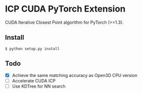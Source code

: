 # ICP CUDA PyTorch Extension

CUDA Iterative Closest Point algorithm for PyTorch (>=1.3).

## Install

```
$ python setup.py install
```

## Todo

- [x] Achieve the same matching accuracy as Open3D CPU version
- [ ] Accelerate CUDA ICP
- [ ] Use KDTree for NN search